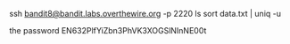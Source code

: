 ssh bandit8@bandit.labs.overthewire.org -p 2220
ls
sort data.txt | uniq -u

the password
EN632PlfYiZbn3PhVK3XOGSlNInNE00t
